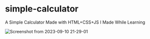 # simple-calculator
A Simple Calculator Made with HTML+CSS+JS I Made While Learning

![Screenshot from 2023-09-10 21-29-01](https://github.com/n0nsense-404/simple-calculator/assets/76699273/b1f215c6-8c78-41ed-985f-d78c2d34bfc8)
